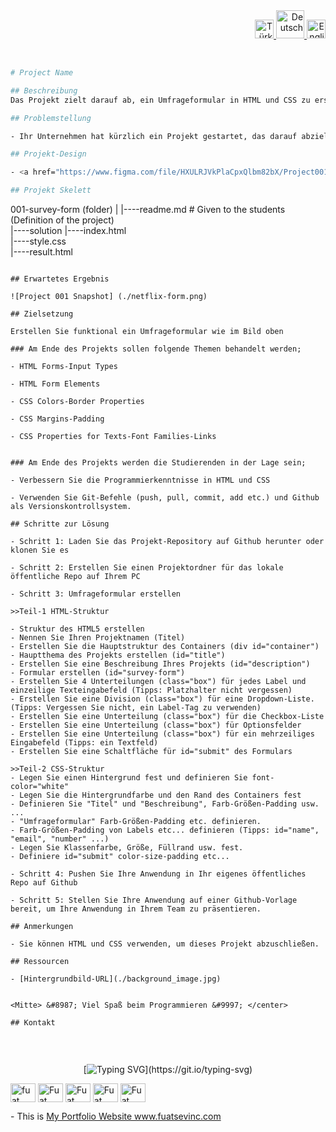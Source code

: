 <div align="right" >
  
  <a href="./README.md">
    <img src="../images/tr.png" alt="Türkce" width="30px" ></img>
  </a>
  <a href="../README.de.md">
    <img src="../images/de.png" alt="Deutsch" width="45px" ></img>
  </a>
  <a href="./README.en.md">
    <img src="../images/en.png" alt="English" width="30px" ></img>
  </a>
</div>
<br/>


```sh

# Project Name

## Beschreibung
Das Projekt zielt darauf ab, ein Umfrageformular in HTML und CSS zu erstellen.

## Problemstellung

- Ihr Unternehmen hat kürzlich ein Projekt gestartet, das darauf abzielt, eine Umfrage durchzuführen, um die Anforderungen und Interessen seiner Kunden zu messen. Sie und Ihre Kollegen haben also begonnen, an dem Projekt zu arbeiten.

## Projekt-Design

- <a href="https://www.figma.com/file/HXULRJVkPlaCpxQlbm82bX/Project001?node-id=6%3A4">https://www.figma.com/file/HXULRJVkPlaCpxQlbm82bX/Project001?node-id=6%3A4<a>

## Projekt Skelett

```
001-survey-form (folder)
|
|----readme.md         # Given to the students (Definition of the project)          
|----solution
        |----index.html  
        |----style.css   
        |----result.html 
```

## Erwartetes Ergebnis

![Project 001 Snapshot] (./netflix-form.png)

## Zielsetzung

Erstellen Sie funktional ein Umfrageformular wie im Bild oben

### Am Ende des Projekts sollen folgende Themen behandelt werden;

- HTML Forms-Input Types 

- HTML Form Elements

- CSS Colors-Border Properties

- CSS Margins-Padding

- CSS Properties for Texts-Font Families-Links


### Am Ende des Projekts werden die Studierenden in der Lage sein;

- Verbessern Sie die Programmierkenntnisse in HTML und CSS

- Verwenden Sie Git-Befehle (push, pull, commit, add etc.) und Github als Versionskontrollsystem.

## Schritte zur Lösung
  
- Schritt 1: Laden Sie das Projekt-Repository auf Github herunter oder klonen Sie es

- Schritt 2: Erstellen Sie einen Projektordner für das lokale öffentliche Repo auf Ihrem PC

- Schritt 3: Umfrageformular erstellen

>>Teil-1 HTML-Struktur

- Struktur des HTML5 erstellen
- Nennen Sie Ihren Projektnamen (Titel)
- Erstellen Sie die Hauptstruktur des Containers (div id="container")
- Hauptthema des Projekts erstellen (id="title")
- Erstellen Sie eine Beschreibung Ihres Projekts (id="description")
- Formular erstellen (id="survey-form")
- Erstellen Sie 4 Unterteilungen (class="box") für jedes Label und einzeilige Texteingabefeld (Tipps: Platzhalter nicht vergessen)
- Erstellen Sie eine Division (class="box") für eine Dropdown-Liste. (Tipps: Vergessen Sie nicht, ein Label-Tag zu verwenden)
- Erstellen Sie eine Unterteilung (class="box") für die Checkbox-Liste
- Erstellen Sie eine Unterteilung (class="box") für Optionsfelder
- Erstellen Sie eine Unterteilung (class="box") für ein mehrzeiliges Eingabefeld (Tipps: ein Textfeld)
- Erstellen Sie eine Schaltfläche für id="submit" des Formulars

>>Teil-2 CSS-Struktur
- Legen Sie einen Hintergrund fest und definieren Sie font-color="white"
- Legen Sie die Hintergrundfarbe und den Rand des Containers fest
- Definieren Sie "Titel" und "Beschreibung", Farb-Größen-Padding usw. ...
- "Umfrageformular" Farb-Größen-Padding etc. definieren.
- Farb-Größen-Padding von Labels etc... definieren (Tipps: id="name", "email", "number" ...)
- Legen Sie Klassenfarbe, Größe, Füllrand usw. fest.
- Definiere id="submit" color-size-padding etc...
	
- Schritt 4: Pushen Sie Ihre Anwendung in Ihr eigenes öffentliches Repo auf Github

- Schritt 5: Stellen Sie Ihre Anwendung auf einer Github-Vorlage bereit, um Ihre Anwendung in Ihrem Team zu präsentieren.

## Anmerkungen

- Sie können HTML und CSS verwenden, um dieses Projekt abzuschließen.

## Ressourcen

- [Hintergrundbild-URL](./background_image.jpg)


<Mitte> &#8987; Viel Spaß beim Programmieren &#9997; </center>

## Kontakt


```

<br/>
<div align='center'>
 
[![Typing SVG](https://readme-typing-svg.herokuapp.com?font=Timmana&size=30&duration=6000&color=F74747&center=true&vCenter=true&lines=%F0%9F%94%97+Connect+with+me...)](https://git.io/typing-svg)
<p align="left">
  <a href="https://www.linkedin.com/in/fuat-sevin%C3%A7-6a7969217/" target="blank"><img align="center" src="https://raw.githubusercontent.com/rahuldkjain/github-profile-readme-generator/master/src/images/icons/Social/linked-in-alt.svg" alt="fuat sevinc" height="30" width="40" /></a>
<a href="https://codepen.io/fuatsevinc" target="blank"><img align="center" src="https://cdn.jsdelivr.net/npm/simple-icons@3.0.1/icons/codepen.svg" alt="Fuat Sevinc" height="30" width="40" /></a>  
  <a href="https://app.netlify.com/teams/fuatsevinc/overview" target="blank"><img align="center" src="https://cdn.jsdelivr.net/npm/simple-icons@3.0.1/icons/netlify.svg" alt="Fuat Sevinc" height="30" width="40" /></a>
<a href="https://twitter.com/FuatSevinc_" target="blank"><img align="center" src="https://cdn.jsdelivr.net/npm/simple-icons@3.0.1/icons/twitter.svg" alt="Fuat Sevinc" height="30" width="40" /></a>
<a href="https://www.instagram.com/fuatsevinc66/" target="blank"><img align="center" src="https://cdn.jsdelivr.net/npm/simple-icons@3.0.1/icons/instagram.svg" alt="Fuat Sevinc" height="30" width="40" /></a>
</p>
<p align="left">
- This is <a href="http://www.fuatsevinc.com" target="_blank">My Portfolio Website www.fuatsevinc.com</a>
</p>

</div>
